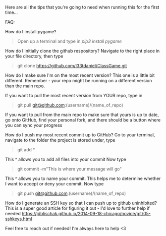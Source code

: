 Here are all the tips that you're going to need when running this for the first time...

FAQ:

How do I install pygame? 
> Open up a terminal and type in *pip3 install pygame*

How do I initially clone the github respository?
    Navigate to the right place in your file directory, then type 
> git clone https://github.com/l33tdaniel/ClassGame.git

How do I make sure I'm on the most recent version?
    This one is a little bit different. Remember - your repo might be running on a different version than the main repo.

If you want to pull the most recent version from YOUR repo, type in 
> git pull git@github.com:(username)/(name_of_repo)

If you want to pull from the main repo to make sure that yours is up to date, go onto GitHub, find your personal fork, and there should be a button where you can sync your progress

How do I push my most recent commit up to GitHub?
    Go to your terminal, navigate to the folder the project is stored under, type 
> git add * 

This ^ allows you to add all files into your commit Now type 
> git commit -m"This is where your message will go"

This ^ allows you to name your commit. This helps me to determine whether I want to accept or deny your commit. Now type 
> git push git@github.com:(username)/(name_of_repo)

How do I generate an SSH key so that I can push up to github uninhibited?
    This is a super good article for figuring it out - I'd love to further help if needed
    https://jdblischak.github.io/2014-09-18-chicago/novice/git/05-sshkeys.html

Feel free to reach out if needed! I'm always here to help <3

